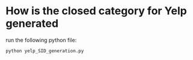 # How is the closed category for Yelp generated


run the following python file:
```
python yelp_SID_generation.py
```
